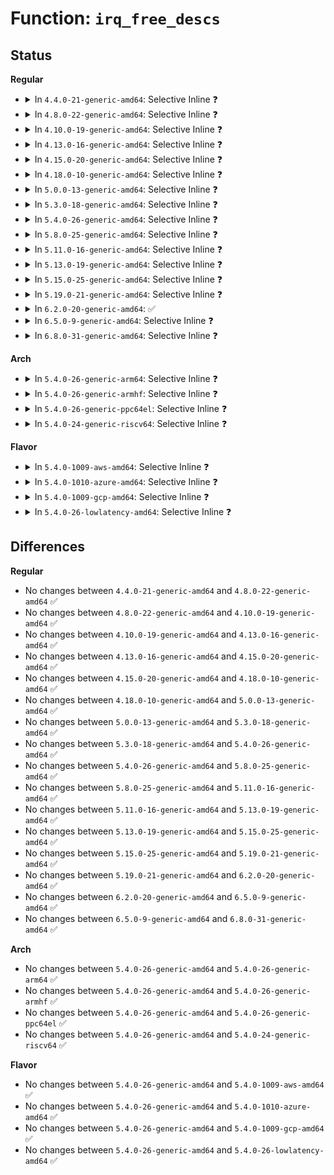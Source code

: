 # Function: <code>irq_free_descs</code>

## Status
<b>Regular</b>
<ul>
<li>
<details>
<summary>In <code>4.4.0-21-generic-amd64</code>: Selective Inline ❓</summary>

```c
void irq_free_descs(unsigned int from, unsigned int cnt)
```

```json
{
  "name": "irq_free_descs",
  "collision_type": "Unique Global",
  "inline_type": "Selective",
  "funcs": [
    {
      "addr": 18446744071579738192,
      "name": "irq_free_descs",
      "external": true,
      "loc": "kernel/irq/irqdesc.c:403",
      "file": "kernel/irq/irqdesc.c",
      "inline": "not declared, inlined",
      "caller_inline": [],
      "caller_func": [
        "kernel/irq/irqdomain.c:irq_create_direct_mapping",
        "kernel/irq/irqdomain.c:irq_create_direct_mapping",
        "kernel/irq/irqdomain.c:irq_create_mapping",
        "kernel/irq/irqdomain.c:irq_dispose_mapping",
        "kernel/irq/irqdomain.c:__irq_domain_alloc_irqs",
        "kernel/irq/irqdomain.c:irq_domain_free_irqs",
        "drivers/xen/events/events_base.c:xen_free_irq"
      ]
    }
  ],
  "symbols": [
    {
      "addr": 18446744071579738192,
      "name": "irq_free_descs",
      "section": ".text",
      "bind": "STB_GLOBAL",
      "size": 114
    }
  ]
}
```
</details>
</li>
<li>
<details>
<summary>In <code>4.8.0-22-generic-amd64</code>: Selective Inline ❓</summary>

```c
void irq_free_descs(unsigned int from, unsigned int cnt)
```

```json
{
  "name": "irq_free_descs",
  "collision_type": "Unique Global",
  "inline_type": "Selective",
  "funcs": [
    {
      "addr": 18446744071579759936,
      "name": "irq_free_descs",
      "external": true,
      "loc": "kernel/irq/irqdesc.c:461",
      "file": "kernel/irq/irqdesc.c",
      "inline": "not declared, inlined",
      "caller_inline": [],
      "caller_func": [
        "kernel/irq/irqdomain.c:irq_domain_free_irqs",
        "kernel/irq/irqdomain.c:__irq_domain_alloc_irqs",
        "kernel/irq/irqdomain.c:irq_dispose_mapping",
        "kernel/irq/irqdomain.c:irq_create_mapping",
        "kernel/irq/irqdomain.c:irq_create_direct_mapping",
        "kernel/irq/irqdomain.c:irq_create_direct_mapping",
        "drivers/xen/events/events_base.c:xen_free_irq"
      ]
    }
  ],
  "symbols": [
    {
      "addr": 18446744071579759936,
      "name": "irq_free_descs",
      "section": ".text",
      "bind": "STB_GLOBAL",
      "size": 114
    }
  ]
}
```
</details>
</li>
<li>
<details>
<summary>In <code>4.10.0-19-generic-amd64</code>: Selective Inline ❓</summary>

```c
void irq_free_descs(unsigned int from, unsigned int cnt)
```

```json
{
  "name": "irq_free_descs",
  "collision_type": "Unique Global",
  "inline_type": "Selective",
  "funcs": [
    {
      "addr": 18446744071579786368,
      "name": "irq_free_descs",
      "external": true,
      "loc": "kernel/irq/irqdesc.c:649",
      "file": "kernel/irq/irqdesc.c",
      "inline": "not declared, inlined",
      "caller_inline": [],
      "caller_func": [
        "kernel/irq/irqdomain.c:irq_domain_free_irqs",
        "kernel/irq/irqdomain.c:__irq_domain_alloc_irqs",
        "kernel/irq/irqdomain.c:irq_dispose_mapping",
        "kernel/irq/irqdomain.c:irq_create_mapping",
        "kernel/irq/irqdomain.c:irq_create_direct_mapping",
        "kernel/irq/irqdomain.c:irq_create_direct_mapping",
        "drivers/xen/events/events_base.c:xen_free_irq"
      ]
    }
  ],
  "symbols": [
    {
      "addr": 18446744071579786368,
      "name": "irq_free_descs",
      "section": ".text",
      "bind": "STB_GLOBAL",
      "size": 114
    }
  ]
}
```
</details>
</li>
<li>
<details>
<summary>In <code>4.13.0-16-generic-amd64</code>: Selective Inline ❓</summary>

```c
void irq_free_descs(unsigned int from, unsigned int cnt)
```

```json
{
  "name": "irq_free_descs",
  "collision_type": "Unique Global",
  "inline_type": "Selective",
  "funcs": [
    {
      "addr": 18446744071579783840,
      "name": "irq_free_descs",
      "external": true,
      "loc": "kernel/irq/irqdesc.c:666",
      "file": "kernel/irq/irqdesc.c",
      "inline": "not declared, inlined",
      "caller_inline": [],
      "caller_func": [
        "kernel/irq/devres.c:devm_irq_desc_release",
        "kernel/irq/irqdomain.c:irq_domain_free_irqs",
        "kernel/irq/irqdomain.c:__irq_domain_alloc_irqs",
        "kernel/irq/irqdomain.c:irq_dispose_mapping",
        "kernel/irq/irqdomain.c:irq_create_mapping",
        "kernel/irq/irqdomain.c:irq_create_direct_mapping",
        "kernel/irq/irqdomain.c:irq_create_direct_mapping",
        "drivers/xen/events/events_base.c:xen_free_irq"
      ]
    }
  ],
  "symbols": [
    {
      "addr": 18446744071579783840,
      "name": "irq_free_descs",
      "section": ".text",
      "bind": "STB_GLOBAL",
      "size": 115
    }
  ]
}
```
</details>
</li>
<li>
<details>
<summary>In <code>4.15.0-20-generic-amd64</code>: Selective Inline ❓</summary>

```c
void irq_free_descs(unsigned int from, unsigned int cnt)
```

```json
{
  "name": "irq_free_descs",
  "collision_type": "Unique Global",
  "inline_type": "Selective",
  "funcs": [
    {
      "addr": 18446744071579817216,
      "name": "irq_free_descs",
      "external": true,
      "loc": "kernel/irq/irqdesc.c:659",
      "file": "kernel/irq/irqdesc.c",
      "inline": "not declared, inlined",
      "caller_inline": [],
      "caller_func": [
        "kernel/irq/devres.c:devm_irq_desc_release",
        "kernel/irq/irqdomain.c:irq_domain_free_irqs",
        "kernel/irq/irqdomain.c:__irq_domain_alloc_irqs",
        "kernel/irq/irqdomain.c:irq_dispose_mapping",
        "kernel/irq/irqdomain.c:irq_create_mapping",
        "kernel/irq/irqdomain.c:irq_create_direct_mapping",
        "kernel/irq/irqdomain.c:irq_create_direct_mapping",
        "drivers/xen/events/events_base.c:xen_free_irq"
      ]
    }
  ],
  "symbols": [
    {
      "addr": 18446744071579817216,
      "name": "irq_free_descs",
      "section": ".text",
      "bind": "STB_GLOBAL",
      "size": 126
    }
  ]
}
```
</details>
</li>
<li>
<details>
<summary>In <code>4.18.0-10-generic-amd64</code>: Selective Inline ❓</summary>

```c
void irq_free_descs(unsigned int from, unsigned int cnt)
```

```json
{
  "name": "irq_free_descs",
  "collision_type": "Unique Global",
  "inline_type": "Selective",
  "funcs": [
    {
      "addr": 18446744071579850960,
      "name": "irq_free_descs",
      "external": true,
      "loc": "kernel/irq/irqdesc.c:676",
      "file": "kernel/irq/irqdesc.c",
      "inline": "not declared, inlined",
      "caller_inline": [],
      "caller_func": [
        "kernel/irq/devres.c:devm_irq_desc_release",
        "kernel/irq/irqdomain.c:irq_domain_free_irqs",
        "kernel/irq/irqdomain.c:__irq_domain_alloc_irqs",
        "kernel/irq/irqdomain.c:irq_dispose_mapping",
        "kernel/irq/irqdomain.c:irq_create_mapping",
        "kernel/irq/irqdomain.c:irq_create_direct_mapping",
        "kernel/irq/irqdomain.c:irq_create_direct_mapping",
        "drivers/xen/events/events_base.c:xen_free_irq"
      ]
    }
  ],
  "symbols": [
    {
      "addr": 18446744071579850960,
      "name": "irq_free_descs",
      "section": ".text",
      "bind": "STB_GLOBAL",
      "size": 125
    }
  ]
}
```
</details>
</li>
<li>
<details>
<summary>In <code>5.0.0-13-generic-amd64</code>: Selective Inline ❓</summary>

```c
void irq_free_descs(unsigned int from, unsigned int cnt)
```

```json
{
  "name": "irq_free_descs",
  "collision_type": "Unique Global",
  "inline_type": "Selective",
  "funcs": [
    {
      "addr": 18446744071579897952,
      "name": "irq_free_descs",
      "external": true,
      "loc": "kernel/irq/irqdesc.c:681",
      "file": "kernel/irq/irqdesc.c",
      "inline": "not declared, inlined",
      "caller_inline": [],
      "caller_func": [
        "kernel/irq/devres.c:devm_irq_desc_release",
        "kernel/irq/irqdomain.c:irq_domain_free_irqs",
        "kernel/irq/irqdomain.c:__irq_domain_alloc_irqs",
        "kernel/irq/irqdomain.c:irq_dispose_mapping",
        "kernel/irq/irqdomain.c:irq_create_mapping",
        "kernel/irq/irqdomain.c:irq_create_direct_mapping",
        "kernel/irq/irqdomain.c:irq_create_direct_mapping",
        "drivers/xen/events/events_base.c:xen_free_irq"
      ]
    }
  ],
  "symbols": [
    {
      "addr": 18446744071579897952,
      "name": "irq_free_descs",
      "section": ".text",
      "bind": "STB_GLOBAL",
      "size": 125
    }
  ]
}
```
</details>
</li>
<li>
<details>
<summary>In <code>5.3.0-18-generic-amd64</code>: Selective Inline ❓</summary>

```c
void irq_free_descs(unsigned int from, unsigned int cnt)
```

```json
{
  "name": "irq_free_descs",
  "collision_type": "Unique Global",
  "inline_type": "Selective",
  "funcs": [
    {
      "addr": 18446744071579932768,
      "name": "irq_free_descs",
      "external": true,
      "loc": "kernel/irq/irqdesc.c:736",
      "file": "kernel/irq/irqdesc.c",
      "inline": "not declared, inlined",
      "caller_inline": [],
      "caller_func": [
        "kernel/irq/devres.c:devm_irq_desc_release",
        "kernel/irq/irqdomain.c:irq_domain_free_irqs",
        "kernel/irq/irqdomain.c:__irq_domain_alloc_irqs",
        "kernel/irq/irqdomain.c:irq_dispose_mapping",
        "kernel/irq/irqdomain.c:irq_create_mapping",
        "kernel/irq/irqdomain.c:irq_create_direct_mapping",
        "kernel/irq/irqdomain.c:irq_create_direct_mapping",
        "drivers/xen/events/events_base.c:xen_free_irq"
      ]
    }
  ],
  "symbols": [
    {
      "addr": 18446744071579932768,
      "name": "irq_free_descs",
      "section": ".text",
      "bind": "STB_GLOBAL",
      "size": 125
    }
  ]
}
```
</details>
</li>
<li>
<details>
<summary>In <code>5.4.0-26-generic-amd64</code>: Selective Inline ❓</summary>

```c
void irq_free_descs(unsigned int from, unsigned int cnt)
```

```json
{
  "name": "irq_free_descs",
  "collision_type": "Unique Global",
  "inline_type": "Selective",
  "funcs": [
    {
      "addr": 18446744071579982896,
      "name": "irq_free_descs",
      "external": true,
      "loc": "kernel/irq/irqdesc.c:736",
      "file": "kernel/irq/irqdesc.c",
      "inline": "not declared, inlined",
      "caller_inline": [],
      "caller_func": [
        "kernel/irq/devres.c:devm_irq_desc_release",
        "kernel/irq/irqdomain.c:irq_domain_free_irqs",
        "kernel/irq/irqdomain.c:__irq_domain_alloc_irqs",
        "kernel/irq/irqdomain.c:irq_dispose_mapping",
        "kernel/irq/irqdomain.c:irq_create_mapping",
        "kernel/irq/irqdomain.c:irq_create_direct_mapping",
        "kernel/irq/irqdomain.c:irq_create_direct_mapping",
        "drivers/xen/events/events_base.c:xen_free_irq"
      ]
    }
  ],
  "symbols": [
    {
      "addr": 18446744071579982896,
      "name": "irq_free_descs",
      "section": ".text",
      "bind": "STB_GLOBAL",
      "size": 125
    }
  ]
}
```
</details>
</li>
<li>
<details>
<summary>In <code>5.8.0-25-generic-amd64</code>: Selective Inline ❓</summary>

```c
void irq_free_descs(unsigned int from, unsigned int cnt)
```

```json
{
  "name": "irq_free_descs",
  "collision_type": "Unique Global",
  "inline_type": "Selective",
  "funcs": [
    {
      "addr": 18446744071580030768,
      "name": "irq_free_descs",
      "external": true,
      "loc": "kernel/irq/irqdesc.c:742",
      "file": "kernel/irq/irqdesc.c",
      "inline": "not declared, inlined",
      "caller_inline": [],
      "caller_func": [
        "kernel/irq/devres.c:devm_irq_desc_release",
        "kernel/irq/irqdomain.c:irq_domain_free_irqs",
        "kernel/irq/irqdomain.c:__irq_domain_alloc_irqs",
        "kernel/irq/irqdomain.c:irq_dispose_mapping",
        "kernel/irq/irqdomain.c:irq_create_mapping",
        "kernel/irq/irqdomain.c:irq_create_direct_mapping",
        "kernel/irq/irqdomain.c:irq_create_direct_mapping",
        "drivers/xen/events/events_base.c:xen_free_irq"
      ]
    }
  ],
  "symbols": [
    {
      "addr": 18446744071580030768,
      "name": "irq_free_descs",
      "section": ".text",
      "bind": "STB_GLOBAL",
      "size": 125
    }
  ]
}
```
</details>
</li>
<li>
<details>
<summary>In <code>5.11.0-16-generic-amd64</code>: Selective Inline ❓</summary>

```c
void irq_free_descs(unsigned int from, unsigned int cnt)
```

```json
{
  "name": "irq_free_descs",
  "collision_type": "Unique Global",
  "inline_type": "Selective",
  "funcs": [
    {
      "addr": 18446744071580014688,
      "name": "irq_free_descs",
      "external": true,
      "loc": "kernel/irq/irqdesc.c:744",
      "file": "kernel/irq/irqdesc.c",
      "inline": "not declared, inlined",
      "caller_inline": [],
      "caller_func": [
        "kernel/irq/devres.c:devm_irq_desc_release",
        "kernel/irq/irqdomain.c:irq_domain_free_irqs",
        "kernel/irq/irqdomain.c:__irq_domain_alloc_irqs",
        "kernel/irq/irqdomain.c:irq_dispose_mapping",
        "kernel/irq/irqdomain.c:irq_create_mapping_affinity",
        "kernel/irq/irqdomain.c:irq_create_direct_mapping",
        "kernel/irq/irqdomain.c:irq_create_direct_mapping",
        "drivers/xen/events/events_base.c:xen_free_irq"
      ]
    }
  ],
  "symbols": [
    {
      "addr": 18446744071580014688,
      "name": "irq_free_descs",
      "section": ".text",
      "bind": "STB_GLOBAL",
      "size": 125
    }
  ]
}
```
</details>
</li>
<li>
<details>
<summary>In <code>5.13.0-19-generic-amd64</code>: Selective Inline ❓</summary>

```c
void irq_free_descs(unsigned int from, unsigned int cnt)
```

```json
{
  "name": "irq_free_descs",
  "collision_type": "Unique Global",
  "inline_type": "Selective",
  "funcs": [
    {
      "addr": 18446744071580015136,
      "name": "irq_free_descs",
      "external": true,
      "loc": "kernel/irq/irqdesc.c:744",
      "file": "kernel/irq/irqdesc.c",
      "inline": "not declared, inlined",
      "caller_inline": [],
      "caller_func": [
        "kernel/irq/devres.c:devm_irq_desc_release",
        "kernel/irq/irqdomain.c:irq_domain_free_irqs",
        "kernel/irq/irqdomain.c:__irq_domain_alloc_irqs",
        "kernel/irq/irqdomain.c:irq_dispose_mapping",
        "kernel/irq/irqdomain.c:irq_create_mapping_affinity",
        "kernel/irq/irqdomain.c:irq_create_direct_mapping",
        "kernel/irq/irqdomain.c:irq_create_direct_mapping",
        "drivers/xen/events/events_base.c:xen_free_irq"
      ]
    }
  ],
  "symbols": [
    {
      "addr": 18446744071580015136,
      "name": "irq_free_descs",
      "section": ".text",
      "bind": "STB_GLOBAL",
      "size": 125
    }
  ]
}
```
</details>
</li>
<li>
<details>
<summary>In <code>5.15.0-25-generic-amd64</code>: Selective Inline ❓</summary>

```c
void irq_free_descs(unsigned int from, unsigned int cnt)
```

```json
{
  "name": "irq_free_descs",
  "collision_type": "Unique Global",
  "inline_type": "Selective",
  "funcs": [
    {
      "addr": 18446744071580147248,
      "name": "irq_free_descs",
      "external": true,
      "loc": "kernel/irq/irqdesc.c:756",
      "file": "kernel/irq/irqdesc.c",
      "inline": "not declared, inlined",
      "caller_inline": [],
      "caller_func": [
        "kernel/irq/devres.c:devm_irq_desc_release",
        "kernel/irq/irqdomain.c:irq_domain_free_irqs",
        "kernel/irq/irqdomain.c:__irq_domain_alloc_irqs",
        "kernel/irq/irqdomain.c:irq_dispose_mapping",
        "kernel/irq/irqdomain.c:irq_create_mapping_affinity",
        "drivers/xen/events/events_base.c:xen_free_irq"
      ]
    }
  ],
  "symbols": [
    {
      "addr": 18446744071580147248,
      "name": "irq_free_descs",
      "section": ".text",
      "bind": "STB_GLOBAL",
      "size": 125
    }
  ]
}
```
</details>
</li>
<li>
<details>
<summary>In <code>5.19.0-21-generic-amd64</code>: Selective Inline ❓</summary>

```c
void irq_free_descs(unsigned int from, unsigned int cnt)
```

```json
{
  "name": "irq_free_descs",
  "collision_type": "Unique Global",
  "inline_type": "Selective",
  "funcs": [
    {
      "addr": 18446744071580292096,
      "name": "irq_free_descs",
      "external": true,
      "loc": "kernel/irq/irqdesc.c:733",
      "file": "kernel/irq/irqdesc.c",
      "inline": "not declared, inlined",
      "caller_inline": [],
      "caller_func": [
        "kernel/irq/devres.c:devm_irq_desc_release",
        "kernel/irq/irqdomain.c:irq_domain_free_irqs",
        "kernel/irq/irqdomain.c:__irq_domain_alloc_irqs",
        "kernel/irq/irqdomain.c:irq_dispose_mapping",
        "kernel/irq/irqdomain.c:irq_create_mapping_affinity",
        "drivers/xen/events/events_base.c:xen_free_irq"
      ]
    }
  ],
  "symbols": [
    {
      "addr": 18446744071580292096,
      "name": "irq_free_descs",
      "section": ".text",
      "bind": "STB_GLOBAL",
      "size": 165
    }
  ]
}
```
</details>
</li>
<li>
<details>
<summary>In <code>6.2.0-20-generic-amd64</code>: ✅</summary>

```c
void irq_free_descs(unsigned int from, unsigned int cnt)
```

```json
{
  "name": "irq_free_descs",
  "collision_type": "Unique Global",
  "inline_type": "No",
  "funcs": [
    {
      "addr": 18446744071580502368,
      "name": "irq_free_descs",
      "external": true,
      "loc": "kernel/irq/irqdesc.c:760",
      "file": "kernel/irq/irqdesc.c",
      "inline": "seen, unknown",
      "caller_inline": [],
      "caller_func": [
        "kernel/irq/devres.c:devm_irq_desc_release",
        "kernel/irq/irqdomain.c:irq_domain_free_irqs",
        "kernel/irq/irqdomain.c:irq_domain_alloc_irqs_locked",
        "kernel/irq/irqdomain.c:irq_dispose_mapping",
        "kernel/irq/irqdomain.c:irq_create_mapping_affinity_locked",
        "drivers/xen/events/events_base.c:xen_free_irq"
      ]
    }
  ],
  "symbols": [
    {
      "addr": 18446744071580502368,
      "name": "irq_free_descs",
      "section": ".text",
      "bind": "STB_GLOBAL",
      "size": 165
    }
  ]
}
```
</details>
</li>
<li>
<details>
<summary>In <code>6.5.0-9-generic-amd64</code>: Selective Inline ❓</summary>

```c
void irq_free_descs(unsigned int from, unsigned int cnt)
```

```json
{
  "name": "irq_free_descs",
  "collision_type": "Unique Global",
  "inline_type": "Selective",
  "funcs": [
    {
      "addr": 18446744071580574240,
      "name": "irq_free_descs",
      "external": true,
      "loc": "kernel/irq/irqdesc.c:781",
      "file": "kernel/irq/irqdesc.c",
      "inline": "not declared, inlined",
      "caller_inline": [],
      "caller_func": [
        "kernel/irq/devres.c:devm_irq_desc_release",
        "kernel/irq/irqdomain.c:irq_domain_free_irqs",
        "kernel/irq/irqdomain.c:irq_domain_alloc_irqs_locked",
        "kernel/irq/irqdomain.c:irq_dispose_mapping",
        "kernel/irq/irqdomain.c:irq_create_mapping_affinity_locked",
        "drivers/xen/events/events_base.c:xen_free_irq"
      ]
    }
  ],
  "symbols": [
    {
      "addr": 18446744071580574240,
      "name": "irq_free_descs",
      "section": ".text",
      "bind": "STB_GLOBAL",
      "size": 127
    }
  ]
}
```
</details>
</li>
<li>
<details>
<summary>In <code>6.8.0-31-generic-amd64</code>: Selective Inline ❓</summary>

```c
void irq_free_descs(unsigned int from, unsigned int cnt)
```

```json
{
  "name": "irq_free_descs",
  "collision_type": "Unique Global",
  "inline_type": "Selective",
  "funcs": [
    {
      "addr": 18446744071580638480,
      "name": "irq_free_descs",
      "external": true,
      "loc": "kernel/irq/irqdesc.c:781",
      "file": "kernel/irq/irqdesc.c",
      "inline": "not declared, inlined",
      "caller_inline": [],
      "caller_func": [
        "kernel/irq/devres.c:devm_irq_desc_release",
        "kernel/irq/irqdomain.c:irq_domain_free_irqs",
        "kernel/irq/irqdomain.c:irq_domain_alloc_irqs_locked",
        "kernel/irq/irqdomain.c:irq_dispose_mapping",
        "kernel/irq/irqdomain.c:irq_create_mapping_affinity_locked",
        "drivers/xen/events/events_base.c:xen_bind_pirq_gsi_to_irq",
        "drivers/xen/events/events_base.c:__unbind_from_irq",
        "drivers/xen/events/events_base.c:xen_allocate_irq_dynamic",
        "drivers/xen/events/events_base.c:delayed_free_irq"
      ]
    }
  ],
  "symbols": [
    {
      "addr": 18446744071580638480,
      "name": "irq_free_descs",
      "section": ".text",
      "bind": "STB_GLOBAL",
      "size": 127
    }
  ]
}
```
</details>
</li>
</ul>
<b>Arch</b>
<ul>
<li>
<details>
<summary>In <code>5.4.0-26-generic-arm64</code>: Selective Inline ❓</summary>

```c
void irq_free_descs(unsigned int from, unsigned int cnt)
```

```json
{
  "name": "irq_free_descs",
  "collision_type": "Unique Global",
  "inline_type": "Selective",
  "funcs": [
    {
      "addr": 18446603336491168680,
      "name": "irq_free_descs",
      "external": true,
      "loc": "kernel/irq/irqdesc.c:736",
      "file": "kernel/irq/irqdesc.c",
      "inline": "not declared, inlined",
      "caller_inline": [],
      "caller_func": [
        "kernel/irq/devres.c:devm_irq_desc_release",
        "kernel/irq/irqdomain.c:irq_domain_free_irqs",
        "kernel/irq/irqdomain.c:__irq_domain_alloc_irqs",
        "kernel/irq/irqdomain.c:irq_dispose_mapping",
        "kernel/irq/irqdomain.c:irq_create_mapping",
        "kernel/irq/irqdomain.c:irq_create_direct_mapping",
        "kernel/irq/irqdomain.c:irq_create_direct_mapping",
        "drivers/xen/events/events_base.c:xen_free_irq"
      ]
    }
  ],
  "symbols": [
    {
      "addr": 18446603336491168680,
      "name": "irq_free_descs",
      "section": ".text",
      "bind": "STB_GLOBAL",
      "size": 176
    }
  ]
}
```
</details>
</li>
<li>
<details>
<summary>In <code>5.4.0-26-generic-armhf</code>: Selective Inline ❓</summary>

```c
void irq_free_descs(unsigned int from, unsigned int cnt)
```

```json
{
  "name": "irq_free_descs",
  "collision_type": "Unique Global",
  "inline_type": "Selective",
  "funcs": [
    {
      "addr": 3225195228,
      "name": "irq_free_descs",
      "external": true,
      "loc": "kernel/irq/irqdesc.c:736",
      "file": "kernel/irq/irqdesc.c",
      "inline": "not declared, inlined",
      "caller_inline": [],
      "caller_func": [
        "arch/arm/mach-omap2/prm_common.c:omap_prcm_irq_cleanup",
        "kernel/irq/devres.c:devm_irq_desc_release",
        "kernel/irq/irqdomain.c:irq_domain_free_irqs",
        "kernel/irq/irqdomain.c:__irq_domain_alloc_irqs",
        "kernel/irq/irqdomain.c:irq_dispose_mapping",
        "kernel/irq/irqdomain.c:irq_create_mapping",
        "kernel/irq/irqdomain.c:irq_create_direct_mapping",
        "kernel/irq/irqdomain.c:irq_create_direct_mapping"
      ]
    }
  ],
  "symbols": [
    {
      "addr": 3225195228,
      "name": "irq_free_descs",
      "section": ".text",
      "bind": "STB_GLOBAL",
      "size": 136
    }
  ]
}
```
</details>
</li>
<li>
<details>
<summary>In <code>5.4.0-26-generic-ppc64el</code>: Selective Inline ❓</summary>

```c
void irq_free_descs(unsigned int from, unsigned int cnt)
```

```json
{
  "name": "irq_free_descs",
  "collision_type": "Unique Global",
  "inline_type": "Selective",
  "funcs": [
    {
      "addr": 13835058055284068080,
      "name": "irq_free_descs",
      "external": true,
      "loc": "kernel/irq/irqdesc.c:736",
      "file": "kernel/irq/irqdesc.c",
      "inline": "not declared, inlined",
      "caller_inline": [],
      "caller_func": [
        "kernel/irq/devres.c:devm_irq_desc_release",
        "kernel/irq/irqdomain.c:irq_dispose_mapping",
        "kernel/irq/irqdomain.c:irq_create_mapping",
        "kernel/irq/irqdomain.c:irq_create_direct_mapping",
        "kernel/irq/irqdomain.c:irq_create_direct_mapping"
      ]
    }
  ],
  "symbols": [
    {
      "addr": 13835058055284068080,
      "name": "irq_free_descs",
      "section": ".text",
      "bind": "STB_GLOBAL",
      "size": 256
    }
  ]
}
```
</details>
</li>
<li>
<details>
<summary>In <code>5.4.0-24-generic-riscv64</code>: Selective Inline ❓</summary>

```c
void irq_free_descs(unsigned int from, unsigned int cnt)
```

```json
{
  "name": "irq_free_descs",
  "collision_type": "Unique Global",
  "inline_type": "Selective",
  "funcs": [
    {
      "addr": 18446743936271721466,
      "name": "irq_free_descs",
      "external": true,
      "loc": "kernel/irq/irqdesc.c:736",
      "file": "kernel/irq/irqdesc.c",
      "inline": "not declared, inlined",
      "caller_inline": [],
      "caller_func": [
        "kernel/irq/devres.c:devm_irq_desc_release",
        "kernel/irq/irqdomain.c:irq_domain_free_irqs",
        "kernel/irq/irqdomain.c:__irq_domain_alloc_irqs",
        "kernel/irq/irqdomain.c:irq_dispose_mapping",
        "kernel/irq/irqdomain.c:irq_create_mapping",
        "kernel/irq/irqdomain.c:irq_create_direct_mapping",
        "kernel/irq/irqdomain.c:irq_create_direct_mapping"
      ]
    }
  ],
  "symbols": [
    {
      "addr": 18446743936271721466,
      "name": "irq_free_descs",
      "section": ".text",
      "bind": "STB_GLOBAL",
      "size": 156
    }
  ]
}
```
</details>
</li>
</ul>
<b>Flavor</b>
<ul>
<li>
<details>
<summary>In <code>5.4.0-1009-aws-amd64</code>: Selective Inline ❓</summary>

```c
void irq_free_descs(unsigned int from, unsigned int cnt)
```

```json
{
  "name": "irq_free_descs",
  "collision_type": "Unique Global",
  "inline_type": "Selective",
  "funcs": [
    {
      "addr": 18446744071579951632,
      "name": "irq_free_descs",
      "external": true,
      "loc": "kernel/irq/irqdesc.c:736",
      "file": "kernel/irq/irqdesc.c",
      "inline": "not declared, inlined",
      "caller_inline": [],
      "caller_func": [
        "kernel/irq/devres.c:devm_irq_desc_release",
        "kernel/irq/irqdomain.c:irq_domain_free_irqs",
        "kernel/irq/irqdomain.c:__irq_domain_alloc_irqs",
        "kernel/irq/irqdomain.c:irq_dispose_mapping",
        "kernel/irq/irqdomain.c:irq_create_mapping",
        "kernel/irq/irqdomain.c:irq_create_direct_mapping",
        "kernel/irq/irqdomain.c:irq_create_direct_mapping",
        "drivers/xen/events/events_base.c:xen_free_irq"
      ]
    }
  ],
  "symbols": [
    {
      "addr": 18446744071579951632,
      "name": "irq_free_descs",
      "section": ".text",
      "bind": "STB_GLOBAL",
      "size": 125
    }
  ]
}
```
</details>
</li>
<li>
<details>
<summary>In <code>5.4.0-1010-azure-amd64</code>: Selective Inline ❓</summary>

```c
void irq_free_descs(unsigned int from, unsigned int cnt)
```

```json
{
  "name": "irq_free_descs",
  "collision_type": "Unique Global",
  "inline_type": "Selective",
  "funcs": [
    {
      "addr": 18446744071579889520,
      "name": "irq_free_descs",
      "external": true,
      "loc": "kernel/irq/irqdesc.c:736",
      "file": "kernel/irq/irqdesc.c",
      "inline": "not declared, inlined",
      "caller_inline": [],
      "caller_func": [
        "kernel/irq/devres.c:devm_irq_desc_release",
        "kernel/irq/irqdomain.c:irq_domain_free_irqs",
        "kernel/irq/irqdomain.c:__irq_domain_alloc_irqs",
        "kernel/irq/irqdomain.c:irq_dispose_mapping",
        "kernel/irq/irqdomain.c:irq_create_mapping",
        "kernel/irq/irqdomain.c:irq_create_direct_mapping",
        "kernel/irq/irqdomain.c:irq_create_direct_mapping",
        "kernel/irq/irq_sim.c:irq_sim_fini",
        "kernel/irq/irq_sim.c:irq_sim_init"
      ]
    }
  ],
  "symbols": [
    {
      "addr": 18446744071579889520,
      "name": "irq_free_descs",
      "section": ".text",
      "bind": "STB_GLOBAL",
      "size": 125
    }
  ]
}
```
</details>
</li>
<li>
<details>
<summary>In <code>5.4.0-1009-gcp-amd64</code>: Selective Inline ❓</summary>

```c
void irq_free_descs(unsigned int from, unsigned int cnt)
```

```json
{
  "name": "irq_free_descs",
  "collision_type": "Unique Global",
  "inline_type": "Selective",
  "funcs": [
    {
      "addr": 18446744071579943168,
      "name": "irq_free_descs",
      "external": true,
      "loc": "kernel/irq/irqdesc.c:736",
      "file": "kernel/irq/irqdesc.c",
      "inline": "not declared, inlined",
      "caller_inline": [],
      "caller_func": [
        "kernel/irq/devres.c:devm_irq_desc_release",
        "kernel/irq/irqdomain.c:irq_domain_free_irqs",
        "kernel/irq/irqdomain.c:__irq_domain_alloc_irqs",
        "kernel/irq/irqdomain.c:irq_dispose_mapping",
        "kernel/irq/irqdomain.c:irq_create_mapping",
        "kernel/irq/irqdomain.c:irq_create_direct_mapping",
        "kernel/irq/irqdomain.c:irq_create_direct_mapping",
        "drivers/xen/events/events_base.c:xen_free_irq"
      ]
    }
  ],
  "symbols": [
    {
      "addr": 18446744071579943168,
      "name": "irq_free_descs",
      "section": ".text",
      "bind": "STB_GLOBAL",
      "size": 125
    }
  ]
}
```
</details>
</li>
<li>
<details>
<summary>In <code>5.4.0-26-lowlatency-amd64</code>: Selective Inline ❓</summary>

```c
void irq_free_descs(unsigned int from, unsigned int cnt)
```

```json
{
  "name": "irq_free_descs",
  "collision_type": "Unique Global",
  "inline_type": "Selective",
  "funcs": [
    {
      "addr": 18446744071579990064,
      "name": "irq_free_descs",
      "external": true,
      "loc": "kernel/irq/irqdesc.c:736",
      "file": "kernel/irq/irqdesc.c",
      "inline": "not declared, inlined",
      "caller_inline": [],
      "caller_func": [
        "kernel/irq/devres.c:devm_irq_desc_release",
        "kernel/irq/irqdomain.c:irq_domain_free_irqs",
        "kernel/irq/irqdomain.c:__irq_domain_alloc_irqs",
        "kernel/irq/irqdomain.c:irq_dispose_mapping",
        "kernel/irq/irqdomain.c:irq_create_mapping",
        "kernel/irq/irqdomain.c:irq_create_direct_mapping",
        "kernel/irq/irqdomain.c:irq_create_direct_mapping",
        "drivers/xen/events/events_base.c:xen_free_irq"
      ]
    }
  ],
  "symbols": [
    {
      "addr": 18446744071579990064,
      "name": "irq_free_descs",
      "section": ".text",
      "bind": "STB_GLOBAL",
      "size": 125
    }
  ]
}
```
</details>
</li>
</ul>

## Differences
<b>Regular</b>
<ul>
<li>
No changes between <code>4.4.0-21-generic-amd64</code> and <code>4.8.0-22-generic-amd64</code> ✅
</li>
<li>
No changes between <code>4.8.0-22-generic-amd64</code> and <code>4.10.0-19-generic-amd64</code> ✅
</li>
<li>
No changes between <code>4.10.0-19-generic-amd64</code> and <code>4.13.0-16-generic-amd64</code> ✅
</li>
<li>
No changes between <code>4.13.0-16-generic-amd64</code> and <code>4.15.0-20-generic-amd64</code> ✅
</li>
<li>
No changes between <code>4.15.0-20-generic-amd64</code> and <code>4.18.0-10-generic-amd64</code> ✅
</li>
<li>
No changes between <code>4.18.0-10-generic-amd64</code> and <code>5.0.0-13-generic-amd64</code> ✅
</li>
<li>
No changes between <code>5.0.0-13-generic-amd64</code> and <code>5.3.0-18-generic-amd64</code> ✅
</li>
<li>
No changes between <code>5.3.0-18-generic-amd64</code> and <code>5.4.0-26-generic-amd64</code> ✅
</li>
<li>
No changes between <code>5.4.0-26-generic-amd64</code> and <code>5.8.0-25-generic-amd64</code> ✅
</li>
<li>
No changes between <code>5.8.0-25-generic-amd64</code> and <code>5.11.0-16-generic-amd64</code> ✅
</li>
<li>
No changes between <code>5.11.0-16-generic-amd64</code> and <code>5.13.0-19-generic-amd64</code> ✅
</li>
<li>
No changes between <code>5.13.0-19-generic-amd64</code> and <code>5.15.0-25-generic-amd64</code> ✅
</li>
<li>
No changes between <code>5.15.0-25-generic-amd64</code> and <code>5.19.0-21-generic-amd64</code> ✅
</li>
<li>
No changes between <code>5.19.0-21-generic-amd64</code> and <code>6.2.0-20-generic-amd64</code> ✅
</li>
<li>
No changes between <code>6.2.0-20-generic-amd64</code> and <code>6.5.0-9-generic-amd64</code> ✅
</li>
<li>
No changes between <code>6.5.0-9-generic-amd64</code> and <code>6.8.0-31-generic-amd64</code> ✅
</li>
</ul>
<b>Arch</b>
<ul>
<li>
No changes between <code>5.4.0-26-generic-amd64</code> and <code>5.4.0-26-generic-arm64</code> ✅
</li>
<li>
No changes between <code>5.4.0-26-generic-amd64</code> and <code>5.4.0-26-generic-armhf</code> ✅
</li>
<li>
No changes between <code>5.4.0-26-generic-amd64</code> and <code>5.4.0-26-generic-ppc64el</code> ✅
</li>
<li>
No changes between <code>5.4.0-26-generic-amd64</code> and <code>5.4.0-24-generic-riscv64</code> ✅
</li>
</ul>
<b>Flavor</b>
<ul>
<li>
No changes between <code>5.4.0-26-generic-amd64</code> and <code>5.4.0-1009-aws-amd64</code> ✅
</li>
<li>
No changes between <code>5.4.0-26-generic-amd64</code> and <code>5.4.0-1010-azure-amd64</code> ✅
</li>
<li>
No changes between <code>5.4.0-26-generic-amd64</code> and <code>5.4.0-1009-gcp-amd64</code> ✅
</li>
<li>
No changes between <code>5.4.0-26-generic-amd64</code> and <code>5.4.0-26-lowlatency-amd64</code> ✅
</li>
</ul>
